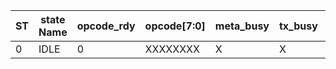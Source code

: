 |ST|state Name|opcode_rdy|opcode[7:0]|meta_busy|tx_busy|full|empty|data_valid|Run|read_match|delay_match|reg_out||NS|Next Name||data_meta_mux|begin_meta_transmit|send_id|tx_busy|en|rnw|clear|hold_window|edge_capture|arm|en_cnt|clr_cnt|wr_en|reg_sel|
|-|-|-|-|-|-|-|-|-|-|-|-|-|-|-|-|-|-|-|-|-|-|-|-|-|-|-|-|-|-|-|
|0|IDLE|0|XXXXXXXX|X|X|X|X|X|X|X|X|X||0|IDLE||0|0|0|0|0|0|0|0|0|0|0|0|0|0|